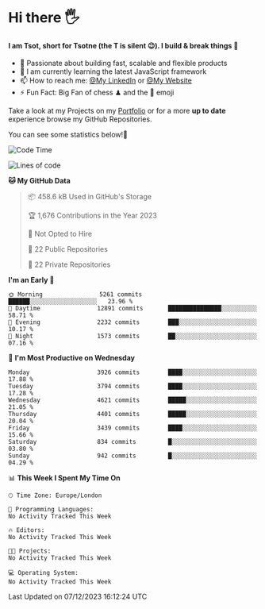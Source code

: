 # Hi there :raised_hand_with_fingers_splayed:
#### I am Tsot, short for Tsotne (the T is silent :wink:). I build & break things :space_invader:
- :telescope: Passionate about building fast, scalable and flexible products
- :seedling: I am currently learning the latest JavaScript framework 
- :mailbox: How to reach me: [@My LinkedIn](https://www.linkedin.com/in/tsotne-gvadzabia/) or [@My Website](https://tsotne.co.uk/contact)
- :zap: Fun Fact: Big Fan of chess ♟ and the 👾 emoji

Take a look at my Projects on my [Portfolio](https://tsotne.co.uk/) or for a more **up to date** experience browse my GitHub Repositories.

You can see some statistics below!:space_invader:
<!--START_SECTION:waka-->
![Code Time](http://img.shields.io/badge/Code%20Time-761%20hrs%202%20mins-blue)

![Lines of code](https://img.shields.io/badge/From%20Hello%20World%20I%27ve%20Written-8.6%20million%20lines%20of%20code-blue)

**🐱 My GitHub Data** 

> 📦 458.6 kB Used in GitHub's Storage 
 > 
> 🏆 1,676 Contributions in the Year 2023
 > 
> 🚫 Not Opted to Hire
 > 
> 📜 22 Public Repositories 
 > 
> 🔑 22 Private Repositories 
 > 
**I'm an Early 🐤** 

```text
🌞 Morning                5261 commits        ██████░░░░░░░░░░░░░░░░░░░   23.96 % 
🌆 Daytime                12891 commits       ███████████████░░░░░░░░░░   58.71 % 
🌃 Evening                2232 commits        ███░░░░░░░░░░░░░░░░░░░░░░   10.17 % 
🌙 Night                  1573 commits        ██░░░░░░░░░░░░░░░░░░░░░░░   07.16 % 
```
📅 **I'm Most Productive on Wednesday** 

```text
Monday                   3926 commits        ████░░░░░░░░░░░░░░░░░░░░░   17.88 % 
Tuesday                  3794 commits        ████░░░░░░░░░░░░░░░░░░░░░   17.28 % 
Wednesday                4621 commits        █████░░░░░░░░░░░░░░░░░░░░   21.05 % 
Thursday                 4401 commits        █████░░░░░░░░░░░░░░░░░░░░   20.04 % 
Friday                   3439 commits        ████░░░░░░░░░░░░░░░░░░░░░   15.66 % 
Saturday                 834 commits         █░░░░░░░░░░░░░░░░░░░░░░░░   03.80 % 
Sunday                   942 commits         █░░░░░░░░░░░░░░░░░░░░░░░░   04.29 % 
```


📊 **This Week I Spent My Time On** 

```text
🕑︎ Time Zone: Europe/London

💬 Programming Languages: 
No Activity Tracked This Week

🔥 Editors: 
No Activity Tracked This Week

🐱‍💻 Projects: 
No Activity Tracked This Week

💻 Operating System: 
No Activity Tracked This Week
```


 Last Updated on 07/12/2023 16:12:24 UTC
<!--END_SECTION:waka-->
